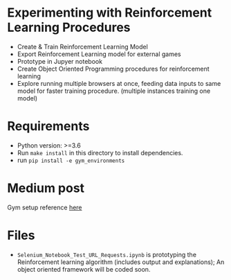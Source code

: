 # Experimenting with Reinforcement Learning Procedures
- Create & Train Reinforcement Learning Model
- Export Reinforcement Learning model for external games
- Prototype in Jupyer notebook
- Create Object Oriented Programming procedures for reinforcement learning
- Explore running multiple browsers at once, feeding data inputs to same model for faster training procedure. (multiple instances training one model)

# Requirements
- Python version: >=3.6
- Run `make install` in this directory to install dependencies.
- run `pip install -e gym_environments`

# Medium post
Gym setup reference [here](https://www.novatec-gmbh.de/en/blog/creating-a-gym-environment/)


# Files
- `Selenium_Notebook_Test_URL_Requests.ipynb` is prototyping the Reinforcement learning algorithm (includes output and explanations); An object oriented framework will be coded soon.

